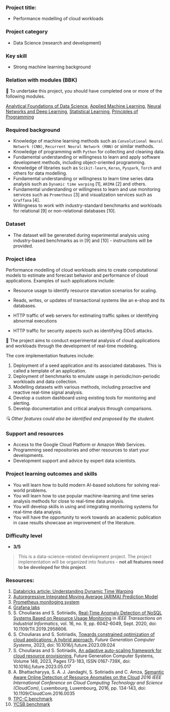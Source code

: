 ### Project title:

* Performance modelling of cloud workloads

### Project category

* Data Science (research and development)

### Key skill

* Strong machine learning background

### Relation with modules (BBK)

🏁 To undertake this project, you should have completed one or more of the following modules.

[Analytical Foundations of Data Science](https://www.bbk.ac.uk/courses/modules/buci/BUCI091H7#content), [Applied Machine Learning](https://www.bbk.ac.uk/courses/modules/buci/BUCI077H7#content), [Neural Networks and Deep Learning](https://www.bbk.ac.uk/courses/modules/coiy/COIY065H7#content), [Statistical Learning](https://www.bbk.ac.uk/courses/modules/emms/EMMS022H7#content), [Principles of Programming](https://www.bbk.ac.uk/courses/modules/buci/BUCI063H7#content)

### Required background

*	Knowledge of machine learning methods such as  `Convolutional Neural Network (CNN)`, `Recurrent Neural Network (RNN)` or similar methods.
*	Knowledge of programming with `Python` for collecting and cleaning data.
*	Fundamental understanding or willingness to learn and apply software development methods, including object-oriented programming.
*	Knowledge of libraries such as `Scikit-learn`, `Keras`, `Pyspark`, `Torch` and others for data modelling.
*	Fundamental understanding or willingness to learn time series data analysis such as `Dynamic time warping` [1], `ARIMA` [2] and others.
*	Fundamental understanding or willingness to learn and use monitoring services such as `Prometheus` [3] and visualization services such as `Graffana` [4].
*	Willingness to work with industry-standard benchmarks and workloads for relational [9] or non-relational databases [10].

### Dataset

* The dataset will be generated during experimental analysis using industry-based benchmarks as in [9] and [10] - instructions will be provided.

### Project idea

Performance modelling of cloud workloads aims to create computational models to estimate and forecast behavior and performance of cloud applications. Examples of such applications include:

* Resource usage to identify resource starvation scenarios for scaling.

* Reads, writes, or updates of transactional systems like an e-shop and its databases. 

* HTTP traffic of web servers for estimating traffic spikes or identifying abnormal executions

* HTTP traffic for security aspects such as identifying DDoS attacks. 

🎯 The project aims to conduct experimental analysis of cloud applications and workloads through the development of real-time modeling.

The core implementation features include:

1. Deployment of a seed application and its associated databases. This is called a template of an application.
2. Deployment of benchmarks to emulate usage in periodic/non-periodic workloads and data collection. 
3. Modelling datasets with various methods, including proactive and reactive real-time signal analysis.
4. Develop a custom dashboard using existing tools for monitoring and alerting.
5. Develop documentation and critical analysis through comparisons.

*🔍 Other features could also be identified and proposed by the student.*

### Support and resources

*	Access to the Google Cloud Platform or Amazon Web Services.
*	Programming seed repositories and other resources to start your developments.
*	Development support and advice by expert data scientists.

### Project learning outcomes and skills

*	You will learn how to build modern AI-based solutions for solving real-world problems.
*	You will learn how to use popular machine-learning and time series analysis methods for close to real-time data analysis.
*	You will develop skills in using and integrating monitoring systems for real-time data analysis.
*	You will have the opportunity to work towards an academic publication in case results showcase an improvement of the literature.

### Difficulty level

*	**3/5**

>This is a data-science-related development project. The project implementation will be organized into features - **not all features need to be developed for this project**.

### Resources:

1. [Databricks article: Understanding Dynamic Time Warping](https://docs.github.com/en/codespaces/overview)
2. [Autoregressive Integrated Moving Average (ARIMA) Prediction Model](https://www.investopedia.com/terms/a/autoregressive-integrated-moving-average-arima.asp)
3. [Prometheus monitoging system](https://prometheus.io)
4. [Grafana labs](https://www.youtube.com/watch?v=ocPOHZJ21jE)
5. S. Chouliaras and S. Sotiriadis, [Real-Time Anomaly Detection of NoSQL Systems Based on Resource Usage Monitoring](https://ieeexplore.ieee.org/abstract/document/8930068) in *IEEE Transactions on Industrial Informatics*, vol. 16, no. 9, pp. 6042-6049, Sept. 2020, doi: 10.1109/TII.2019.2958606.
6. S. Chouliaras and S. Sotiriadis, [Towards constrained optimization of cloud applications: A hybrid approach](https://www.sciencedirect.com/science/article/pii/S0167739X23003539),
   *Future Generation Computer Systems*, 2023, doi: 10.1016/j.future.2023.09.024
7. S. Chouliaras and S. Sotiriadis, [An adaptive auto-scaling framework for cloud resource provisioning](https://www.sciencedirect.com/science/article/pii/S0167739X23002005),
   Future Generation Computer Systems, Volume 148, 2023, Pages 173-183, ISSN 0167-739X,
    doi: 10.1016/j.future.2023.05.017
8. A. Bhattacharyya, S. A. J. Jandaghi, S. Sotiriadis and C. Amza, [Semantic Aware Online Detection of Resource Anomalies on the Cloud](https://www.eecg.toronto.edu/~amza/papers/cloudcom.pdf) *2016 IEEE International Conference on Cloud Computing Technology and Science (CloudCom)*, Luxembourg, Luxembourg, 2016, pp. 134-143, doi: 10.1109/CloudCom.2016.0035
9. [TPC-C benchmark](https://www.tpc.org/tpcc/)
10. [YCSB benchmark](https://github.com/brianfrankcooper/YCSB)

